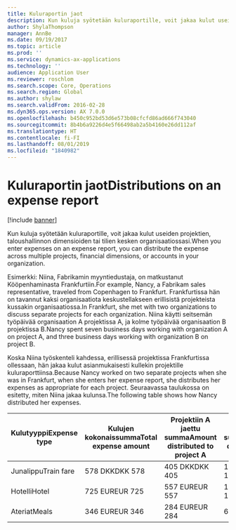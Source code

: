 ```yaml
---
title: Kuluraportin jaot
description: Kun kuluja syötetään kuluraportille, voit jakaa kulut useiden projektien, yritysten tai tilien kesken organisaatiossasi.
author: ShylaThompson
manager: AnnBe
ms.date: 09/19/2017
ms.topic: article
ms.prod: ''
ms.service: dynamics-ax-applications
ms.technology: ''
audience: Application User
ms.reviewer: roschlom
ms.search.scope: Core, Operations
ms.search.region: Global
ms.author: shylaw
ms.search.validFrom: 2016-02-28
ms.dyn365.ops.version: AX 7.0.0
ms.openlocfilehash: b450c952bd53d6e573b08cfcfd86ad666f743040
ms.sourcegitcommit: 8b4b6a9226d4e5f66498ab2a5b4160e26dd112af
ms.translationtype: HT
ms.contentlocale: fi-FI
ms.lasthandoff: 08/01/2019
ms.locfileid: "1840982"
---
```

# <a name="distributions-on-an-expense-report"></a><span data-ttu-id="d9956-103">Kuluraportin jaot</span><span class="sxs-lookup"><span data-stu-id="d9956-103">Distributions on an expense report</span></span>

[!include [banner](../includes/banner.md)]

<span data-ttu-id="d9956-104"> Kun kuluja syötetään kuluraportille, voit jakaa kulut useiden projektien, taloushallinnon dimensioiden tai tilien kesken organisaatiossasi.</span><span class="sxs-lookup"><span data-stu-id="d9956-104">When you enter expenses on an expense report, you can distribute the expense across multiple projects, financial dimensions, or accounts in your organization.</span></span>

<span data-ttu-id="d9956-105">Esimerkki: Niina, Fabrikamin myyntiedustaja, on matkustanut Kööpenhaminasta Frankfurtiin.</span><span class="sxs-lookup"><span data-stu-id="d9956-105">For example, Nancy, a Fabrikam sales representative, traveled from Copenhagen to Frankfurt.</span></span> <span data-ttu-id="d9956-106">Frankfurtissa hän on tavannut kaksi organisaatiota keskustellakseen erillisistä projekteista kussakin organisaatiossa.</span><span class="sxs-lookup"><span data-stu-id="d9956-106">In Frankfurt, she met with two organizations to discuss separate projects for each organization.</span></span> <span data-ttu-id="d9956-107">Niina käytti seitsemän työpäivää organisaation A projektissa A, ja kolme työpäivää organisaation B projektissa B.</span><span class="sxs-lookup"><span data-stu-id="d9956-107">Nancy spent seven business days working with organization A on project A, and three business days working with organization B on project B.</span></span>

<span data-ttu-id="d9956-108">Koska Niina työskenteli kahdessa, erillisessä projektissa Frankfurtissa ollessaan, hän jakaa kulut asianmukaisesti kullekin projektille kuluraporttiinsa.</span><span class="sxs-lookup"><span data-stu-id="d9956-108">Because Nancy worked on two separate projects when she was in Frankfurt, when she enters her expense report, she distributes her expenses as appropriate for each project.</span></span> <span data-ttu-id="d9956-109">Seuraavassa taulukossa on esitetty, miten Niina jakaa kulunsa.</span><span class="sxs-lookup"><span data-stu-id="d9956-109">The following table shows how Nancy distributed her expenses.</span></span>


| <span data-ttu-id="d9956-110">Kulutyyppi</span><span class="sxs-lookup"><span data-stu-id="d9956-110">Expense type</span></span> | <span data-ttu-id="d9956-111">Kulujen kokonaissumma</span><span class="sxs-lookup"><span data-stu-id="d9956-111">Total expense amount</span></span>|<span data-ttu-id="d9956-112">Projektiin A jaettu summa</span><span class="sxs-lookup"><span data-stu-id="d9956-112">Amount distributed to project A</span></span>| <span data-ttu-id="d9956-113">Projektiin B jaettu summa</span><span class="sxs-lookup"><span data-stu-id="d9956-113">Amount distributed to project B</span></span> |
|--------------|---------------------|-------------------------------|---------------------------------|
|<span data-ttu-id="d9956-114">Junalippu</span><span class="sxs-lookup"><span data-stu-id="d9956-114">Train fare</span></span>   |<span data-ttu-id="d9956-115">578 DKK</span><span class="sxs-lookup"><span data-stu-id="d9956-115">DKK 578</span></span>              |<span data-ttu-id="d9956-116">405 DKK</span><span class="sxs-lookup"><span data-stu-id="d9956-116">DKK 405</span></span>                        |<span data-ttu-id="d9956-117">173 DKK</span><span class="sxs-lookup"><span data-stu-id="d9956-117">DKK 173</span></span>                          |
|<span data-ttu-id="d9956-118">Hotelli</span><span class="sxs-lookup"><span data-stu-id="d9956-118">Hotel</span></span>         |<span data-ttu-id="d9956-119">725 EUR</span><span class="sxs-lookup"><span data-stu-id="d9956-119">EUR 725</span></span>              |<span data-ttu-id="d9956-120">557 EUR</span><span class="sxs-lookup"><span data-stu-id="d9956-120">EUR 557</span></span>                        |<span data-ttu-id="d9956-121">168 EUR</span><span class="sxs-lookup"><span data-stu-id="d9956-121">EUR 168</span></span>                          |
|<span data-ttu-id="d9956-122">Ateriat</span><span class="sxs-lookup"><span data-stu-id="d9956-122">Meals</span></span>         |<span data-ttu-id="d9956-123">346 EUR</span><span class="sxs-lookup"><span data-stu-id="d9956-123">EUR 346</span></span>              |<span data-ttu-id="d9956-124">284 EUR</span><span class="sxs-lookup"><span data-stu-id="d9956-124">EUR 284</span></span>                        |<span data-ttu-id="d9956-125">62 EUR</span><span class="sxs-lookup"><span data-stu-id="d9956-125">EUR 62</span></span>                           |

